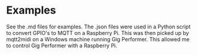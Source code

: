 # Examples

See the .md files for examples. The .json files were used in a Python script to convert GPIO's to MQTT on a Raspberry Pi. This was then picked up by mqtt2midi on a Windows machine running Gig Performer. This allowed me to control Gig Performer with a Raspberry Pi.